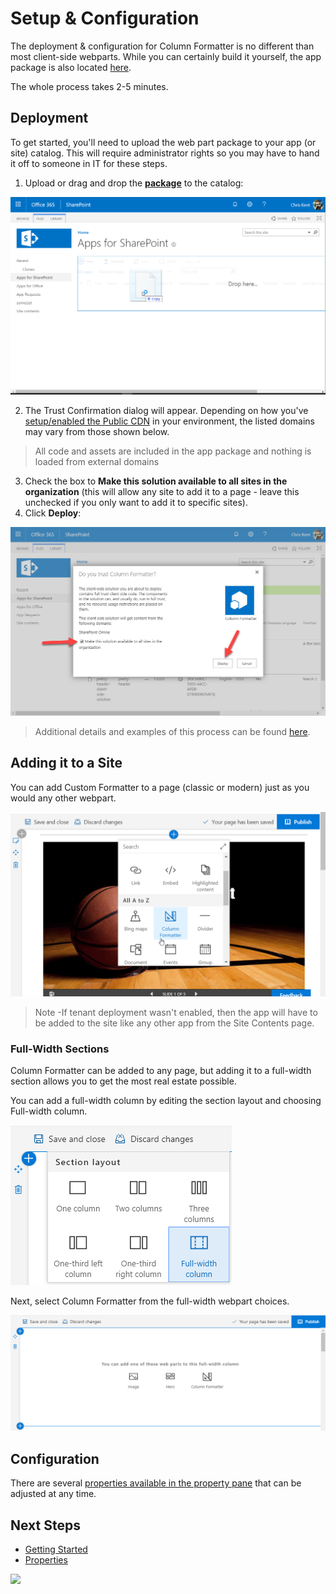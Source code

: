 # Setup & Configuration

The deployment & configuration for Column Formatter is no different than most client-side webparts. While you can certainly build it yourself, the app package is also located [here](../../../assets/column-formatter.sppkg).

The whole process takes 2-5 minutes.

## Deployment

To get started, you'll need to upload the web part package to your app (or site) catalog. This will require administrator rights so you may have to hand it off to someone in IT for these steps.

1. Upload or drag and drop the **[package](../../../assets/column-formatter.sppkg)** to the catalog:

![Dragging onto the App Catalog](./assets/AppCatalogUpload.png)

2. The Trust Confirmation dialog will appear. Depending on how you've [setup/enabled the Public CDN](https://docs.microsoft.com/en-us/sharepoint/dev/spfx/web-parts/get-started/hosting-webpart-from-office-365-cdn#enable-cdn-in-your-office-365-tenant) in your environment, the listed domains may vary from those shown below.

> All code and assets are included in the app package and nothing is loaded from external domains

3. Check the box to **Make this solution available to all sites in the organization** (this will allow any site to add it to a page - leave this unchecked if you only want to add it to specific sites).
4. Click **Deploy**:

![Trust Confirmation](./assets/AppCatalogDeploy.png)

> Additional details and examples of this process can be found [here](https://docs.microsoft.com/en-us/sharepoint/dev/spfx/web-parts/get-started/serve-your-web-part-in-a-sharepoint-page#deploy-the-helloworld-package-to-app-catalog).

## Adding it to a Site

You can add Custom Formatter to a page (classic or modern) just as you would any other webpart.

![Add to a site](./assets/AddToPage.png)

>Note -If tenant deployment wasn't enabled, then the app will have to be added to the site like any other app from the Site Contents page.

### Full-Width Sections

Column Formatter can be added to any page, but adding it to a full-width section allows you to get the most real estate possible.

You can add a full-width column by editing the section layout and choosing Full-width column.

![Adding a full-width Column](./assets/AddFullWidthColumn.png)

Next, select Column Formatter from the full-width webpart choices.

![Choosing Column Formatter in a full-width column](./assets/SelectFullWidth.png)

## Configuration

There are several [properties available in the property pane](./editor/properties.md) that can be adjusted at any time.

## Next Steps

- [Getting Started](./getting-started.md)
- [Properties](./editor/properties.md)

![](https://telemetry.sharepointpnp.com/sp-dev-solutions/solutions/ColumnFormatter/wiki/Setup)
